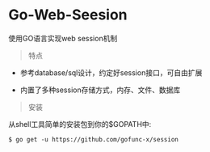 # Go-Web-Seesion

使用GO语言实现web session机制

> 特点

- 参考database/sql设计，约定好session接口，可自由扩展

- 内置了多种session存储方式，内存、文件、数据库

> 安装

从shell工具简单的安装包到你的$GOPATH中:

```
$ go get -u https://github.com/gofunc-x/session
```